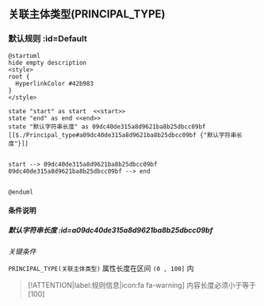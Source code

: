 ## 关联主体类型(PRINCIPAL_TYPE) <!-- {docsify-ignore-all} -->

   

### 默认规则 :id=Default

```plantuml
@startuml
hide empty description
<style>
root {
  HyperlinkColor #42b983
}
</style>

state "start" as start  <<start>>
state "end" as end <<end>>
state "默认字符串长度" as 09dc40de315a8d9621ba8b25dbcc09bf [[$./Principal_type#a09dc40de315a8d9621ba8b25dbcc09bf {"默认字符串长度"}]]


start --> 09dc40de315a8d9621ba8b25dbcc09bf 
09dc40de315a8d9621ba8b25dbcc09bf --> end 


@enduml
```

#### 条件说明

##### 默认字符串长度 :id=a09dc40de315a8d9621ba8b25dbcc09bf


*关键条件*


`PRINCIPAL_TYPE(关联主体类型)` 属性长度在区间 `(0 , 100]` 内

> [!ATTENTION|label:规则信息|icon:fa fa-warning]
> 内容长度必须小于等于[100]







